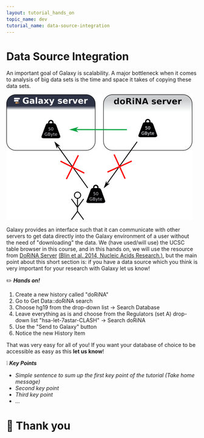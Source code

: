 ```yaml
---
layout: tutorial_hands_on
topic_name: dev
tutorial_name: data-source-integration
---
```


# Data Source Integration

An important goal of Galaxy is scalability. A major bottleneck when it comes to analysis of big data sets is the time and space it takes of copying these data sets.

![data_source_integration](../../images/data_source_integration.png)


Galaxy provides an interface such that it can communicate with other servers to get data directly into the Galaxy environment of a user without the need of "downloading" the data. We (have used/will use) the UCSC table browser in this course, and in this hands on, we will use the resource from [DoRiNA Server](https://dorina.mdc-berlin.de/) [(Blin et al. 2014, Nucleic Acids Research.)](http://www.ncbi.nlm.nih.gov/pubmed/25416797),
but the main point about this short section is:
if you have a data source which you think is very important for your research with Galaxy let us know!

:pencil2: ***Hands on!***

1. Create a new history called "doRiNA"
2. Go to Get Data::doRiNA search
3. Choose hg19 from the drop-down list -> Search Database
4. Leave everything as is and choose from the Regulators (set A) drop-down list "hsa-let-7astar-CLASH" -> Search doRiNA
5. Use the "Send to Galaxy" button
6. Notice the new History Item

That was very easy for all of you! If you want your database of choice to be accessible as easy as this **let us know**!

:grey_exclamation: ***Key Points***

- *Simple sentence to sum up the first key point of the tutorial (Take home message)*
- *Second key point*
- *Third key point*
- *...*

# :clap: Thank you
